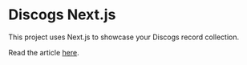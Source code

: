 # Discogs Next.js

This project uses Next.js to showcase your Discogs record collection. 

Read the article [here](https://www.alexrabin.com/blog/itunes-search-am-player).
